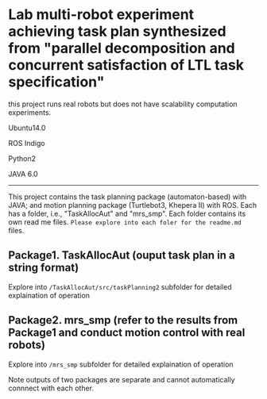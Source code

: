 # Lab multi-robot experiment achieving task plan synthesized from "parallel decomposition and concurrent satisfaction of LTL task specification"

this project runs real robots but does not have scalability computation experiments.

Ubuntu14.0 

ROS Indigo 

Python2

JAVA 6.0


***
This project contains the task planning package (automaton-based) with JAVA; and motion planning package (Turtlebot3, Khepera II) with ROS. 
Each has a folder, i.e., "TaskAllocAut" and "mrs_smp". Each folder contains its own read me files. `Please explore into each foler for the readme.md` files.


## Package1. TaskAllocAut (ouput task plan in a string format)
Explore into `/TaskAllocAut/src/taskPlanning2` subfolder for detailed explaination of operation


## Package2. mrs_smp (refer to the results from Package1 and conduct motion control with real robots)
Explore into `/mrs_smp` subfolder for detailed explaination of operation

Note outputs of two packages are separate and cannot automatically connnect with each other.

